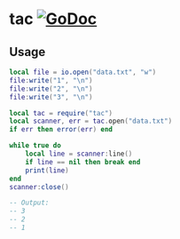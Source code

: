 # tac [![GoDoc](https://godoc.org/github.com/vadv/gopher-lua-libs/tac?status.svg)](https://godoc.org/github.com/vadv/gopher-lua-libs/tac)

## Usage

```lua
local file = io.open("data.txt", "w")
file:write("1", "\n")
file:write("2", "\n")
file:write("3", "\n")

local tac = require("tac")
local scanner, err = tac.open("data.txt")
if err then error(err) end

while true do
    local line = scanner:line()
    if line == nil then break end
    print(line)
end
scanner:close()

-- Output:
-- 3
-- 2
-- 1
```

